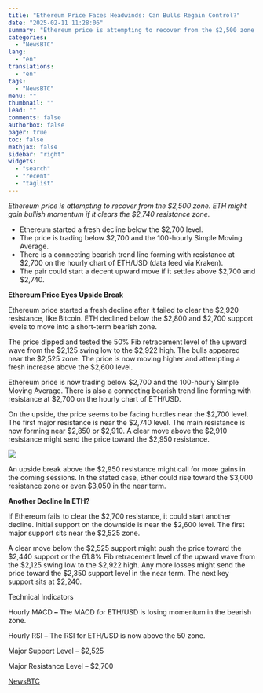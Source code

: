 ```yaml
---
title: "Ethereum Price Faces Headwinds: Can Bulls Regain Control?"
date: "2025-02-11 11:28:06"
summary: "Ethereum price is attempting to recover from the $2,500 zone. ETH might gain bullish momentum if it clears the $2,740 resistance zone.Ethereum started a fresh decline below the $2,700 level.The price is trading below $2,700 and the 100-hourly Simple Moving Average.There is a connecting bearish trend line forming with resistance..."
categories:
  - "NewsBTC"
lang:
  - "en"
translations:
  - "en"
tags:
  - "NewsBTC"
menu: ""
thumbnail: ""
lead: ""
comments: false
authorbox: false
pager: true
toc: false
mathjax: false
sidebar: "right"
widgets:
  - "search"
  - "recent"
  - "taglist"
---
```


*Ethereum price is attempting to recover from the $2,500 zone. ETH might gain bullish momentum if it clears the $2,740 resistance zone.*

* Ethereum started a fresh decline below the $2,700 level.
* The price is trading below $2,700 and the 100-hourly Simple Moving Average.
* There is a connecting bearish trend line forming with resistance at $2,700 on the hourly chart of ETH/USD (data feed via Kraken).
* The pair could start a decent upward move if it settles above $2,700 and $2,740.

**Ethereum Price Eyes Upside Break**

Ethereum price started a fresh decline after it failed to clear the $2,920 resistance, like Bitcoin. ETH declined below the $2,800 and $2,700 support levels to move into a short-term bearish zone.

The price dipped and tested the 50% Fib retracement level of the upward wave from the $2,125 swing low to the $2,922 high. The bulls appeared near the $2,525 zone. The price is now moving higher and attempting a fresh increase above the $2,600 level.

Ethereum price is now trading below $2,700 and the 100-hourly Simple Moving Average. There is also a connecting bearish trend line forming with resistance at $2,700 on the hourly chart of ETH/USD.

On the upside, the price seems to be facing hurdles near the $2,700 level. The first major resistance is near the $2,740 level. The main resistance is now forming near $2,850 or $2,910. A clear move above the $2,910 resistance might send the price toward the $2,950 resistance.

![](https://s3.tradingview.com/news/image/newsbtc:c10a89922094b-627e78bf0e64403d0669fef2d59fcc36-resized.jpeg)

An upside break above the $2,950 resistance might call for more gains in the coming sessions. In the stated case, Ether could rise toward the $3,000 resistance zone or even $3,050 in the near term.

**Another Decline In ETH?**

If Ethereum fails to clear the $2,700 resistance, it could start another decline. Initial support on the downside is near the $2,600 level. The first major support sits near the $2,525 zone.

A clear move below the $2,525 support might push the price toward the $2,440 support or the 61.8% Fib retracement level of the upward wave from the $2,125 swing low to the $2,922 high. Any more losses might send the price toward the $2,350 support level in the near term. The next key support sits at $2,240.

Technical Indicators

Hourly MACD **–** The MACD for ETH/USD is losing momentum in the bearish zone.

Hourly RSI **–** The RSI for ETH/USD is now above the 50 zone.

Major Support Level – $2,525

Major Resistance Level – $2,700

[NewsBTC](https://www.tradingview.com/news/newsbtc:c10a89922094b:0-ethereum-price-faces-headwinds-can-bulls-regain-control/)
